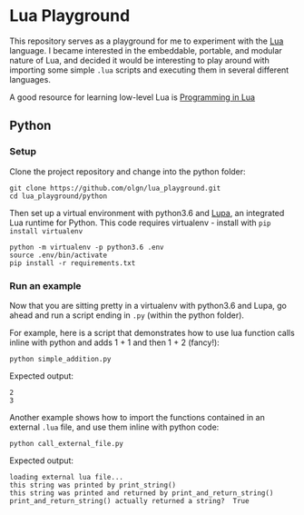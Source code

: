 # Lua Playground

This repository serves as a playground for me to experiment with the [Lua](https://www.lua.org/) language. I became interested in the embeddable, portable, and modular nature of Lua, and decided it would be interesting to play around with importing some simple `.lua` scripts and executing them in several different languages.

A good resource for learning low-level Lua is [Programming in Lua](https://www.lua.org/pil/contents.html)

## Python

### Setup

Clone the project repository and change into the python folder:
```
git clone https://github.com/olgn/lua_playground.git
cd lua_playground/python
```

Then set up a virtual environment with python3.6 and [Lupa](https://github.com/scoder/lupa), an integrated Lua runtime for Python. This code requires virtualenv - install with `pip install virtualenv`
```
python -m virtualenv -p python3.6 .env
source .env/bin/activate
pip install -r requirements.txt
```

### Run an example

Now that you are sitting pretty in a virtualenv with python3.6 and Lupa, go ahead and run a script ending in `.py` (within the python folder).

For example, here is a script that demonstrates how to use lua function calls inline with python and adds 1 + 1 and then 1 + 2 (fancy!):
```
python simple_addition.py
```
Expected output:
```
2
3
```

Another example shows how to import the functions contained in an external `.lua` file, and use them inline with python code:
```
python call_external_file.py
```
Expected output:
```
loading external lua file...
this string was printed by print_string()
this string was printed and returned by print_and_return_string()
print_and_return_string() actually returned a string?  True
```